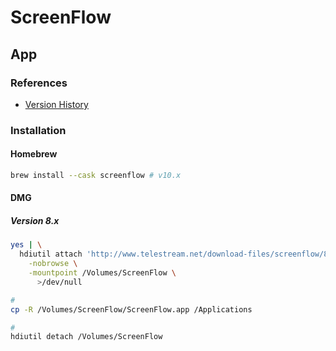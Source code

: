 # ScreenFlow

## App

### References

- [Version History](http://www.telestream.net/screenflow/versions.htm)

### Installation

#### Homebrew

```sh
brew install --cask screenflow # v10.x
```

#### DMG

##### Version 8.x

```sh
yes | \
  hdiutil attach 'http://www.telestream.net/download-files/screenflow/8-2/ScreenFlow-8.2.6.dmg' \
    -nobrowse \
    -mountpoint /Volumes/ScreenFlow \
      >/dev/null

#
cp -R /Volumes/ScreenFlow/ScreenFlow.app /Applications

#
hdiutil detach /Volumes/ScreenFlow
```
